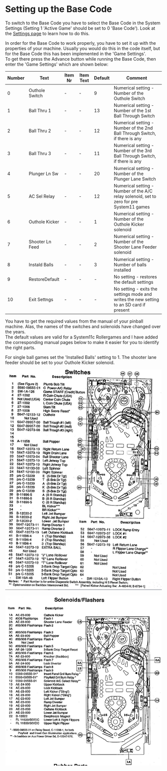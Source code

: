 # Setting up the Base Code

To switch to the Base Code you have to select the Base Code in the System Settings (Setting 1 'Active Game' should be set to 0 'Base Code'). Look at the [Settings page](https://github.com/AmokSolderer/APC/blob/master/DOC/Settings.md) to learn how to do this.

In order for the Base Code to work properly, you have to set it up with the properties of your machine. Usually you would do this in the code itself, but for the Base Code this has been implemented in the 'Game Settings'.  
To get there press the Advance button while running the Base Code, then enter the 'Game Settings' which are shown below:

| Number | Text  | Item Nr | Item Text | Default | Comment |
|--|--|--|--|--|--|
| 0 | Outhole Switch | - | - | 9 | Numerical setting - Number of the Outhole Switch |
| 1 | Ball Thru 1 | - | - | 13 | Numerical setting - Number of the 1st Ball Through Switch |
| 2 | Ball Thru 2 | - | - | 12 | Numerical setting - Number of the 2nd Ball Through Switch, if there is any |
| 3 | Ball Thru 3 | - | - | 11 | Numerical setting - Number of the 3rd Ball Through Switch, if there is any |
| 4 | Plunger Ln Sw | - | - | 20 | Numerical setting - Number of the Plunger Lane Switch |
| 5 | AC Sel Relay | - | - | 12 | Numerical setting - Number of the A/C relay solenoid, set to zero for pre System11 games |
| 6 | Outhole Kicker | - | - | 1 | Numerical setting - Number of the Outhole Kicker solenoid |
| 7 | Shooter Ln Feed | - | - | 2 | Numerical setting - Number of the Shooter Lane Feeder solenoid |
| 8 | Instald Balls | - | - | 3 | Numerical setting - Number of balls installed |
| 9 | RestoreDefault | - | - | - | No setting - restores the default settings |
| 10 | Exit Settngs | - | - | - | No setting - exits the settings mode and writes the new setting to an SD card if present |

You have to get the required values from the manual of your pinball machine. Alas, the names of the switches and solenoids have changed over the years.  
The default values are valid for a System11c Rollergames and I have added the corresponding manual pages below to make it easier for you to identify the right parts.

For single ball games set the 'Installed Balls' setting to 1. The shooter lane feeder should be set to your Outhole Kicker solenoid.

![RollergamesSwitches](https://github.com/AmokSolderer/APC/blob/master/DOC/PICS/RG_Sw.JPG)

![RollergamesSolenoids](https://github.com/AmokSolderer/APC/blob/master/DOC/PICS/RG_Sol.JPG)
